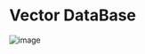 # Vector DataBase

![image](https://github.com/shekharbiswas/GenAI/assets/32758439/84f4532d-8071-45ca-bcf6-c4cbef00341d)
